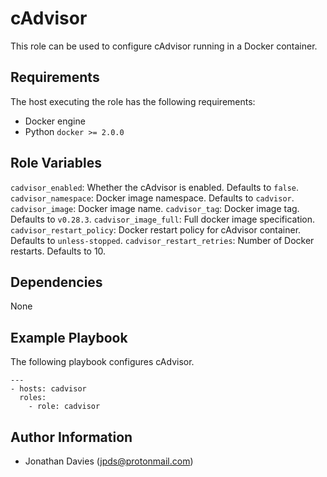 cAdvisor
========

This role can be used to configure cAdvisor running in a Docker container.

Requirements
------------

The host executing the role has the following requirements:

* Docker engine
* Python ``docker >= 2.0.0``

Role Variables
--------------

``cadvisor_enabled``: Whether the cAdvisor is enabled. Defaults to ``false``.
``cadvisor_namespace``: Docker image namespace. Defaults to ``cadvisor``.
``cadvisor_image``: Docker image name.
``cadvisor_tag``: Docker image tag. Defaults to ``v0.28.3``.
``cadvisor_image_full``: Full docker image specification.
``cadvisor_restart_policy``: Docker restart policy for cAdvisor container. Defaults
to ``unless-stopped``.
``cadvisor_restart_retries``: Number of Docker restarts. Defaults to 10.

Dependencies
------------

None

Example Playbook
----------------

The following playbook configures cAdvisor.

    ---
    - hosts: cadvisor
      roles:
        - role: cadvisor

Author Information
------------------

- Jonathan Davies (<jpds@protonmail.com>)
